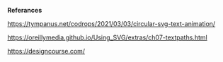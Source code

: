 **Referances**

https://tympanus.net/codrops/2021/03/03/circular-svg-text-animation/

https://oreillymedia.github.io/Using_SVG/extras/ch07-textpaths.html

https://designcourse.com/
